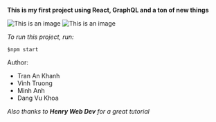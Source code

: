 __This is my first project using React, GraphQL and a ton of new things__

![This is an image](https://topdev.vn/blog/wp-content/uploads/2017/04/graphql.png)
![This is an image](https://onextrapixel.com/wp-content/uploads/2016/04/reactjs-thumb.jpg)

*To run this project, run:*
```
$npm start
```

Author:
- Tran An Khanh
- Vinh Truong
- Minh Anh
- Dang Vu Khoa

*Also thanks to **Henry Web Dev** for a great tutorial*
